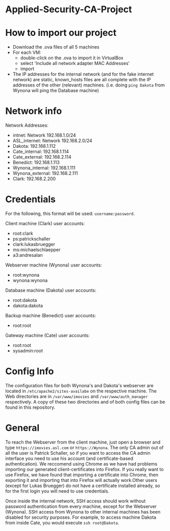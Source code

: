 # Applied-Security-CA-Project

# How to import our project
- Download the .ova files of all 5 machines
- For each VM:
    - double-click on the .ova to import it in VirtualBox
    - select 'Include all network adapter MAC Addresses'
    - import
- The IP addresses for the internal network (and for the fake internet network) are static, known_hosts files are all complete with the IP addresses of the other (relevant) machines. (i.e. doing `ping Dakota` from Wynona will ping the Database machine)


# Network info
Network Addresses:

- intnet: Network 192.168.1.0/24
- ASL_internet: Network 192.168.2.0/24
- Dakota: 192.168.1.112
- Cate_internal: 192.168.1.114
- Cate_external: 192.168.2.114
- Benedict: 192.168.1.113
- Wynona_internal: 192.168.1.111
- Wynona_external: 192.168.2.111
- Clark: 192.168.2.200

# Credentials
For the following, this format will be used: `username:password`.

Client machine (Clark) user accounts:
- root:clark
- ps:patrickschaller
- clark:lukasbruegger
- ms:michaelschlaepper
- a3:andresalan

Webserver machine (Wynona) user accounts:
- root:wynona
- wynona:wynona

Database machine (Dakota) user accounts:
- root:dakota
- dakota:dakota

Backup machine (Benedict) user accounts:
- root:root

Gateway machine (Cate) user accounts:
- root:root
- sysadmin:root

# Config Info
The configuration files for both Wynona's and Dakota's webserver are located in `/etc/apache2/sites-availabe` on the respective machine. The Web directories are in `/var/www/imovies` and `/var/www/auth_manager` respectively. A copy of these two directories and of both config files can be found in this repository.


# General
To reach the Webserver from the client machine, just open a browser and type `https://imovies.asl.com` or `https://Wynona`. The only CA admin out of all the user is Patrick Schaller, so if you want to access the CA admin interface you need to use his account (and certificate-based authentication). We reccomend using Chrome as we have had problems importing our generated client-certificates into Firefox. If you really want to use Firefox, we have found that importing a certificate into Chrome, then exporting it and importing that into Firefox will actually work.Other users (except for Lukas Bruegger) do not have a certificate installed already, so for the first login you will need to use credentials.

Once inside the internal network, SSH access should work without password authentication from every machine, except for the Webserver (Wynona). SSH access from Wynona to other internal machines has been disabled for security purposes. For example, to access machine Dakota from inside Cate, you would execute `ssh root@Dakota`.